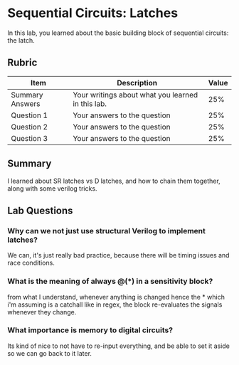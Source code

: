 # Sequential Circuits: Latches

In this lab, you learned about the basic building block of sequential circuits: the latch.

## Rubric

| Item | Description | Value |
| ---- | ----------- | ----- |
| Summary Answers | Your writings about what you learned in this lab. | 25% |
| Question 1 | Your answers to the question | 25% |
| Question 2 | Your answers to the question | 25% |
| Question 3 | Your answers to the question | 25% |

## Summary
I learned about SR latches vs D latches, and how to chain them together, along with some verilog tricks.

## Lab Questions

###  Why can we not just use structural Verilog to implement latches?
We can, it's just really bad practice, because there will be timing issues and race conditions.
### What is the meaning of always @(*) in a sensitivity block?
from what I understand, whenever anything is changed hence the * which i'm assuming is a catchall like in regex, the block re-evaluates the signals whenever they change. 
### What importance is memory to digital circuits?
Its kind of nice to not have to re-input everything, and be able to set it aside so we can go back to it later.

